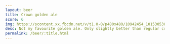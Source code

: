 ```yaml
---
layout: beer
title: Crown golden ale
score: 6
img: https://scontent.xx.fbcdn.net/v/t1.0-0/p480x480/10942454_10153053851308745_7500988424962232002_n.jpg?oh=7856b286b82c8f503aec01885a59671e&oe=5884345E
desc: Not my favourite golden ale. Only slightly better than regular crown
permalink: /beer/:title.html
---
```


